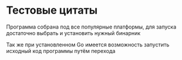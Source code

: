<h1>Тестовые цитаты</h1>

<p>Программа собрана под все популярные платформы, для запуска достаточно выбрать и установить нужный бинарник</p>
<p>Так же при установленном Go имеется возможность запустить исходный код программы путём перехода</p>